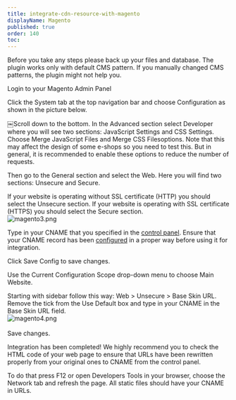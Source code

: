 ```yaml
---
title: integrate-cdn-resource-with-magento
displayName: Magento
published: true
order: 140
toc:
---
```

Before you take any steps please back up your files and database. The plugin works only with default CMS pattern. If you manually changed CMS patterns, the plugin might not help you.

Login to your Magento Admin Panel

Click the System tab at the top navigation bar and choose Configuration as shown in the picture below.

￼Scroll down to the bottom. In the Advanced section select Developer where you will see two sections: JavaScript Settings and CSS Settings.   
<img src="https://support.gcore.com/hc/ru/article_attachments/115000102129/magento2.png" alt="">  
Choose Merge JavaScript Files and Merge CSS Filesoptions. Note that this may affect the design of some e-shops so you need to test this. But in general, it is recommended to enable these options to reduce the number of requests.

Then go to the General section and select the Web. Here you will find two sections: Unsecure and Secure.

If your website is operating without SSL certificate (HTTP) you should select the Unsecure section. If your website is operating with SSL certificate (HTTPS) you should select the Secure section.  
<img src="https://support.gcore.com/hc/article_attachments/115001968669/magento3.png" alt="magento3.png"> 

Type in your CNAME that you specified in the [control panel](https://control.gcdn.co/). Ensure that your CNAME record has been [configured](https://support.gcore.com/hc/en-us/articles/213969769-%D0%A1NAME) in a proper way before using it for integration.

Click Save Config to save changes.

Use the Current Configuration Scope drop-down menu to choose Main Website.

Starting with sidebar follow this way: Web > Unsecure > Base Skin URL. Remove the tick from the Use Default box and type in your CNAME in the Base Skin URL field.   
<img src="https://support.gcore.com/hc/article_attachments/115001968709/magento4.png" alt="magento4.png">  
   
Save changes.

Integration has been completed! We highly recommend you to check the HTML code of your web page to ensure that URLs have been rewritten properly from your original ones to CNAME from the control panel.

To do that press F12 or open Developers Tools in your browser, choose the Network tab and refresh the page. All static files should have your CNAME in URLs.